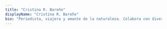 ```yaml
---
title: "Cristina R. Bareño"
displayName: "Cristina R. Bareño"
bio: "Periodista, viajera y amante de la naturaleza. Colabora con diversos medios especializados en viajes y gastronomía, por lo que considera que ha hecho de sus dos mayores hobbies, su profesión. Su tiempo libre lo invierte en preparar próximas aventuras y realizar actividades al aire libre, pero los planes de peli y manta los domingos de invierno son su debilidad."
---
```



